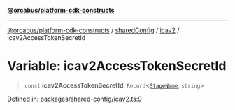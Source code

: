 [**@orcabus/platform-cdk-constructs**](../../../../../../README.md)

***

[@orcabus/platform-cdk-constructs](../../../../../../README.md) / [sharedConfig](../../../README.md) / [icav2](../README.md) / icav2AccessTokenSecretId

# Variable: icav2AccessTokenSecretId

> `const` **icav2AccessTokenSecretId**: `Record`\<[`StageName`](../../account/type-aliases/StageName.md), `string`\>

Defined in: [packages/shared-config/icav2.ts:9](https://github.com/OrcaBus/platform-cdk-constructs/blob/main/packages/shared-config/icav2.ts#L9)

